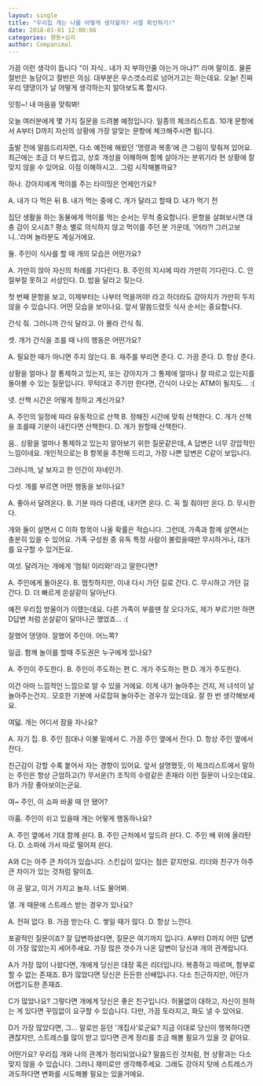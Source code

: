 ```yaml
---
layout: single
title: "우리집 개는 나를 어떻게 생각할까? 서열 확인하기!"
date: 2018-01-01 12:00:00
categories: 행동+심리
author: Companimal
---
```


가끔 이런 생각이 듭니다 "이 자식.. 내가 지 부하인줄 아는거 아냐?" 라며 말이죠. 물론 절반은 농담이고 절반은 의심. 대부분은 우스갯소리로 넘어가고는 하는데요. 오늘! 진짜 우리 댕댕이가 날 어떻게 생각하는지 알아보도록 합시다.

잇힝~! 내 마음을 맞춰봐!

오늘 여러분에게 몇 가지 질문을 드려볼 예정입니다. 일종의 체크리스트죠. 10개 문항에서 A부터 D까지 자신의 상황에 가장 알맞는 문항에 체크해주시면 됩니다.

출발 전에 말씀드리자면, 다소 예전에 해왔던 '명령과 복종’에 큰 그림이 맞춰져 있어요. 최근에는 조금 더 부드럽고, 상호 개성을 이해하며 함께 살아가는 분위기라 현 상황에 잘 맞지 않을 수 있어요. 이점 이해하시고.. 그럼 시작해볼까요?

하나. 강아지에게 먹이를 주는 타이밍은 언제인가요?

A. 내가 다 먹은 뒤
B. 내가 먹는 중에
C. 개가 달라고 할때
D. 내가 먹기 전

집단 생활을 하는 동물에게 먹이를 먹는 순서는 무척 중요합니다. 문항을 살펴보시면 대충 감이 오시죠? 평소 별로 의식하지 않고 먹이를 주던 분 가운데, '어라?! 그러고보니..'라며 놀라분도 계실거에요.

둘. 주인이 식사를 할 때 개의 모습은 어떤가요?

A. 가만히 앉아 자신의 차례를 기다린다.
B. 주인의 지시에 따라 가만히 기다린다.
C. 안절부절 못하고 서성인다.
D. 밥을 달라고 짖는다.

첫 번째 문항을 보고, 이제부터는 나부터 먹을꺼야! 라고 하더라도 강아지가 가만히 두지 않을 수 있습니다. 어떤 모습을 보이나요. 앞서 말씀드렸듯 식사 순서는 중요합니다.

간식 줘. 그러니까 간식 달라고. 아 몰라 간식 줘.

셋. 개가 간식을 조를 때 나의 행동은 어떤가요?

A. 필요한 때가 아니면 주지 않는다.
B. 재주를 부리면 준다.
C. 가끔 준다.
D. 항상 준다.

상황을 얼마나 잘 통제하고 있는지, 또는 강아지가 그 통제에 얼마나 잘 따르고 있는지를 돌아볼 수 있는 질문입니다. 무턱대고 주기만 한다면, 간식이 나오는 ATM이 될지도… :(

넷. 산책 시간은 어떻게 정하고 계신가요?

A. 주인의 일정에 따라 유동적으로 산책
B. 정해진 시간에 맞춰 산책한다.
C. 개가 산책을 조를때 기분이 내킨다면 산책한다.
D. 개가 원할때 산책한다.

음.. 상황을 얼마나 통제하고 있는지 알아보기 위한 질문같은데, A 답변은 너무 강압적인 느낌이네요. 개인적으로는 B 항목을 추천해 드리고, 가장 나쁜 답변은 C같이 보입니다.

그러니까, 날 보자고 한 인간이 자네인가.

다섯. 개를 부르면 어떤 행동을 보이나요?

A. 좋아서 달려온다.
B. 기분 따라 다른데, 내키면 온다.
C. 꼭 뭘 줘야만 온다.
D. 무시한다.

개와 둘이 살면서 C 이하 항목이 나올 확률은 적습니다. 그런데, 가족과 함께 살면서는 충분히 있을 수 있어요. 가족 구성원 중 유독 특정 사람이 불렀을때만 무시하거나, 대가를 요구할 수 있거든요.

여섯. 달려가는 개에게 '멈춰! 이리와!'라고 말한다면?

A. 주인에게 돌아온다.
B. 멈칫하지만, 이내 다시 가던 길로 간다.
C. 무시하고 가던 길 간다.
D. 더 빠르게 쏜살같이 달아난다.

예전 우리집 방울이가 이랬는데요. 다른 가족이 부를땐 잘 오다가도, 제가 부르기만 하면 D답변 처럼 쏜살같이 달아나곤 했었죠… :(

잘했어 댕댕아. 잘했어 주인아. 어느쪽?

일곱. 함께 놀이를 할때 주도권은 누구에게 있나요?

A. 주인이 주도한다.
B. 주인이 주도하는 편
C. 개가 주도하는 편
D. 개가 주도한다.

이건 아마 느낌적인 느낌으로 알 수 있을 거에요. 이게 내가 놀아주는 건지, 저 녀석이 날 놀아주는건지.. 모호한 기분에 사로잡혀 놀아주는 경우가 있는데요. 잘 한 번 생각해보세요.

여덟. 개는 어디서 잠을 자나요?

A. 자기 집.
B. 주인 침대나 이불 밑에서
C. 가끔 주인 옆에서 잔다.
D. 항상 주인 옆에서 잔다.

친근감이 강할 수록 붙어서 자는 경향이 있어요. 앞서 설명했듯, 이 체크리스트에서 말하는 주인은 항상 근엄하고(?) 무서운(?) 조직의 수령같은 존재라 이런 질문이 나오는데요. B가 가장 좋아보이는군요.

여~ 주인, 이 쇼파 바꿀 때 안 됐어?

아홉. 주인이 쉬고 있을때 개는 어떻게 행동하나요?

A. 주인 옆에서 기대 함께 쉰다.
B. 주인 근처에서 엎드려 쉰다.
C. 주인 배 위에 올라탄다.
D. 소파에 가서 따로 떨어져 쉰다.

A와 C는 아주 큰 차이가 있습니다. 스킨십이 있다는 점은 같지만요. 리더와 친구가 아주 큰 차이가 있는 것처럼 말이죠.

야 공 말고, 이거 가지고 놀자. 너도 물어봐.

열. 개 때문에 스트레스 받는 경우가 있나요?

A. 전혀 없다.
B. 가끔 받는다.
C. 쌓일 때가 많다.
D. 항상 느낀다.

포괄적인 질문이죠? 잘 답변하셨다면, 질문은 여기까지 입니다. A부터 D까지 어떤 답변이 가장 많았는지 세어주세요. 가장 많은 갯수가 나온 답변이 당신과 개의 관계랍니다.

A가 가장 많이 나왔다면, 개에게 당신은 대장 혹은 리더입니다. 복종하고 따르며, 함부로 할 수 없는 존재죠. B가 많았다면 당신은 든든한 선배입니다. 다소 친근하지만, 어딘가 어렵기도한 존재죠.

C가 많았나요? 그렇다면 개에게 당신은 좋은 친구입니다. 허물없이 대하고, 자신이 원하는 게 있다면 꾸밈없이 요구할 수 있습니다. 다만, 가끔 토라지고, 화도 낼 수 있어요.

D가 가장 많았다면, 그… 말로만 듣던 '개집사’로군요? 지금 이대로 당신이 행복하다면 괜찮지만, 스트레스를 많이 받고 있다면 관계 정리를 조금 해볼 필요가 있을 것 같아요.

어떤가요? 우리집 개와 나의 관계가 정리되었나요? 말씀드린 것처럼, 현 상황과는 다소 맞지 않을 수 있습니다. 그러니 재미로만 생각해주세요. 그래도 강아지 탓에 스트레스가 과도하다면 변화를 시도해볼 필요는 있을거에요.
